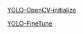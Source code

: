 [YOLO-OpenCV-initialize](https://stackabuse.com/real-time-pose-estimation-from-video-in-python-with-yolov7/)

[YOLO-FineTune](https://learnopencv.com/fine-tuning-yolov7-on-custom-dataset/)
